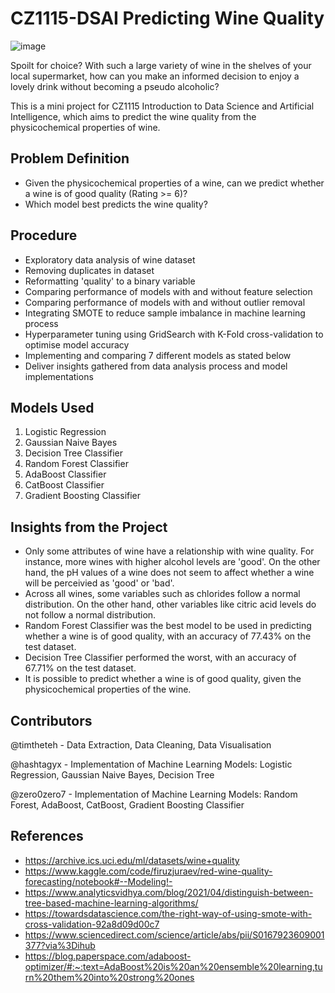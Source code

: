 # CZ1115-DSAI Predicting Wine Quality
![image](https://user-images.githubusercontent.com/61932721/164416481-03f3dbd9-bfca-403d-96ed-5f9ff28771f4.png)

Spoilt for choice? With such a large variety of wine in the shelves of your local supermarket, how can you make an informed decision to enjoy a lovely drink without becoming a pseudo alcoholic?

This is a mini project for CZ1115 Introduction to Data Science and Artificial Intelligence, which aims to predict the wine quality from the physicochemical properties of wine.

## Problem Definition
* Given the physicochemical properties of a wine, can we predict whether a wine is of good quality (Rating >= 6)?
* Which model best predicts the wine quality?

## Procedure
* Exploratory data analysis of wine dataset
* Removing duplicates in dataset
* Reformatting 'quality' to a binary variable
* Comparing performance of models with and without feature selection
* Comparing performance of models with and without outlier removal
* Integrating SMOTE to reduce sample imbalance in machine learning process
* Hyperparameter tuning using GridSearch with K-Fold cross-validation to optimise model accuracy
* Implementing and comparing 7 different models as stated below
* Deliver insights gathered from data analysis process and model implementations

## Models Used
1. Logistic Regression
2. Gaussian Naive Bayes
3. Decision Tree Classifier
4. Random Forest Classifier
5. AdaBoost Classifier
6. CatBoost Classifier
7. Gradient Boosting Classifier

## Insights from the Project
* Only some attributes of wine have a relationship with wine quality. For instance, more wines with higher alcohol levels are 'good'. On the other hand, the pH values of a wine does not seem to affect whether a wine will be perceivied as 'good' or 'bad'.
* Across all wines, some variables such as chlorides follow a normal distribution. On the other hand, other variables like citric acid levels do not follow a normal distribution.
* Random Forest Classifier was the best model to be used in predicting whether a wine is of good quality, with an accuracy of 77.43% on the test dataset.
* Decision Tree Classifier performed the worst, with an accuracy of 67.71% on the test dataset.
* It is possible to predict whether a wine is of good quality, given the physicochemical properties of the wine.

## Contributors
@timtheteh - Data Extraction, Data Cleaning, Data Visualisation

@hashtagyx - Implementation of Machine Learning Models: Logistic Regression, Gaussian Naive Bayes, Decision Tree

@zero0zero7 - Implementation of Machine Learning Models: Random Forest, AdaBoost, CatBoost, Gradient Boosting Classifier


## References
* https://archive.ics.uci.edu/ml/datasets/wine+quality
* https://www.kaggle.com/code/firuzjuraev/red-wine-quality-forecasting/notebook#--Modeling!-
* https://www.analyticsvidhya.com/blog/2021/04/distinguish-between-tree-based-machine-learning-algorithms/
* https://towardsdatascience.com/the-right-way-of-using-smote-with-cross-validation-92a8d09d00c7
* https://www.sciencedirect.com/science/article/abs/pii/S0167923609001377?via%3Dihub
* https://blog.paperspace.com/adaboost-optimizer/#:~:text=AdaBoost%20is%20an%20ensemble%20learning,turn%20them%20into%20strong%20ones
